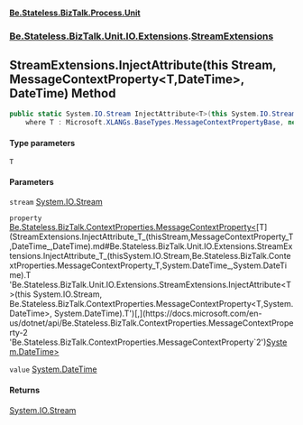 #### [Be.Stateless.BizTalk.Process.Unit](README.md 'README')
### [Be.Stateless.BizTalk.Unit.IO.Extensions](Be.Stateless.BizTalk.Unit.IO.Extensions.md 'Be.Stateless.BizTalk.Unit.IO.Extensions').[StreamExtensions](StreamExtensions.md 'Be.Stateless.BizTalk.Unit.IO.Extensions.StreamExtensions')

## StreamExtensions.InjectAttribute<T>(this Stream, MessageContextProperty<T,DateTime>, DateTime) Method

```csharp
public static System.IO.Stream InjectAttribute<T>(this System.IO.Stream stream, Be.Stateless.BizTalk.ContextProperties.MessageContextProperty<T,System.DateTime> property, System.DateTime value)
    where T : Microsoft.XLANGs.BaseTypes.MessageContextPropertyBase, new();
```
#### Type parameters

<a name='Be.Stateless.BizTalk.Unit.IO.Extensions.StreamExtensions.InjectAttribute_T_(thisSystem.IO.Stream,Be.Stateless.BizTalk.ContextProperties.MessageContextProperty_T,System.DateTime_,System.DateTime).T'></a>

`T`
#### Parameters

<a name='Be.Stateless.BizTalk.Unit.IO.Extensions.StreamExtensions.InjectAttribute_T_(thisSystem.IO.Stream,Be.Stateless.BizTalk.ContextProperties.MessageContextProperty_T,System.DateTime_,System.DateTime).stream'></a>

`stream` [System.IO.Stream](https://docs.microsoft.com/en-us/dotnet/api/System.IO.Stream 'System.IO.Stream')

<a name='Be.Stateless.BizTalk.Unit.IO.Extensions.StreamExtensions.InjectAttribute_T_(thisSystem.IO.Stream,Be.Stateless.BizTalk.ContextProperties.MessageContextProperty_T,System.DateTime_,System.DateTime).property'></a>

`property` [Be.Stateless.BizTalk.ContextProperties.MessageContextProperty&lt;](https://docs.microsoft.com/en-us/dotnet/api/Be.Stateless.BizTalk.ContextProperties.MessageContextProperty-2 'Be.Stateless.BizTalk.ContextProperties.MessageContextProperty`2')[T](StreamExtensions.InjectAttribute_T_(thisStream,MessageContextProperty_T,DateTime_,DateTime).md#Be.Stateless.BizTalk.Unit.IO.Extensions.StreamExtensions.InjectAttribute_T_(thisSystem.IO.Stream,Be.Stateless.BizTalk.ContextProperties.MessageContextProperty_T,System.DateTime_,System.DateTime).T 'Be.Stateless.BizTalk.Unit.IO.Extensions.StreamExtensions.InjectAttribute<T>(this System.IO.Stream, Be.Stateless.BizTalk.ContextProperties.MessageContextProperty<T,System.DateTime>, System.DateTime).T')[,](https://docs.microsoft.com/en-us/dotnet/api/Be.Stateless.BizTalk.ContextProperties.MessageContextProperty-2 'Be.Stateless.BizTalk.ContextProperties.MessageContextProperty`2')[System.DateTime](https://docs.microsoft.com/en-us/dotnet/api/System.DateTime 'System.DateTime')[&gt;](https://docs.microsoft.com/en-us/dotnet/api/Be.Stateless.BizTalk.ContextProperties.MessageContextProperty-2 'Be.Stateless.BizTalk.ContextProperties.MessageContextProperty`2')

<a name='Be.Stateless.BizTalk.Unit.IO.Extensions.StreamExtensions.InjectAttribute_T_(thisSystem.IO.Stream,Be.Stateless.BizTalk.ContextProperties.MessageContextProperty_T,System.DateTime_,System.DateTime).value'></a>

`value` [System.DateTime](https://docs.microsoft.com/en-us/dotnet/api/System.DateTime 'System.DateTime')

#### Returns
[System.IO.Stream](https://docs.microsoft.com/en-us/dotnet/api/System.IO.Stream 'System.IO.Stream')